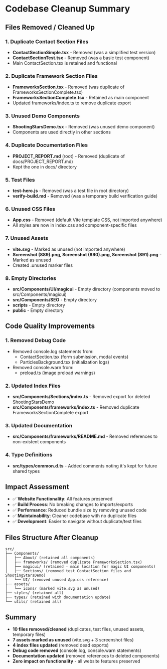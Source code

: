 # Codebase Cleanup Summary

## Files Removed / Cleaned Up

### 1. Duplicate Contact Section Files

- **ContactSectionSimple.tsx** - Removed (was a simplified test version)
- **ContactSectionTest.tsx** - Removed (was a basic test component)
- Main ContactSection.tsx is retained and functional

### 2. Duplicate Framework Section Files

- **FrameworksSection.tsx** - Removed (was duplicate of FrameworksSectionComplete.tsx)
- **FrameworksSectionComplete.tsx** - Retained as main component
- Updated frameworks/index.ts to remove duplicate export

### 3. Unused Demo Components

- **ShootingStarsDemo.tsx** - Removed (was unused demo component)
- Components are used directly in other sections

### 4. Duplicate Documentation Files

- **PROJECT_REPORT.md** (root) - Removed (duplicate of docs/PROJECT_REPORT.md)
- Kept the one in docs/ directory

### 5. Test Files

- **test-hero.js** - Removed (was a test file in root directory)
- **verify-build.md** - Removed (was a temporary build verification guide)

### 6. Unused CSS Files

- **App.css** - Removed (default Vite template CSS, not imported anywhere)
- All styles are now in index.css and component-specific files

### 7. Unused Assets

- **vite.svg** - Marked as unused (not imported anywhere)
- **Screenshot (889).png, Screenshot (890).png, Screenshot (891).png** - Marked as unused
- Created .unused marker files

### 8. Empty Directories

- **src/Components/UI/magicui** - Empty directory (components moved to src/Components/magicui)
- **src/Components/SEO** - Empty directory
- **scripts** - Empty directory
- **public** - Empty directory

## Code Quality Improvements

### 1. Removed Debug Code

- Removed console.log statements from:
  - ContactSection.tsx (form submission, modal events)
  - ParticlesBackground.tsx (initialization logs)
- Removed console.warn from:
  - preload.ts (image preload warnings)

### 2. Updated Index Files

- **src/Components/Sections/index.ts** - Removed export for deleted ShootingStarsDemo
- **src/Components/frameworks/index.ts** - Removed duplicate FrameworksSectionComplete export

### 3. Updated Documentation

- **src/Components/frameworks/README.md** - Removed references to non-existent components

### 4. Type Definitions

- **src/types/common.d.ts** - Added comments noting it's kept for future shared types

## Impact Assessment

- ✅ **Website Functionality**: All features preserved
- ✅ **Build Process**: No breaking changes to imports/exports
- ✅ **Performance**: Reduced bundle size by removing unused code
- ✅ **Maintainability**: Cleaner codebase with no duplicate files
- ✅ **Development**: Easier to navigate without duplicate/test files

## Files Structure After Cleanup

```
src/
├── Components/
│   ├── About/ (retained all components)
│   ├── frameworks/ (removed duplicate FrameworksSection.tsx)
│   ├── magicui/ (retained - main location for magic UI components)
│   ├── Sections/ (removed test ContactSection files and ShootingStarsDemo)
│   └── UI/ (removed unused App.css reference)
├── assets/
│   └── icons/ (marked vite.svg as unused)
├── styles/ (retained all)
├── types/ (retained with documentation update)
└── utils/ (retained all)
```

## Summary

- **10 files removed/cleaned** (duplicates, test files, unused assets, temporary files)
- **7 assets marked as unused** (vite.svg + 3 screenshot files)
- **4 index files updated** (removed dead exports)
- **Debug code removed** (console.log, console.warn statements)
- **Documentation updated** (removed references to deleted components)
- **Zero impact on functionality** - all website features preserved
